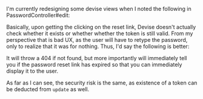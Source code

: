 I'm currently redesigning some devise views when I noted the following in PasswordController#edit:

<script src="https://gist.github.com/nambrot/f478d1ba12f09f33a7cd.js"></script>

Basically, upon getting the clicking on the reset link, Devise doesn't actually check whether it exists or whether whether the token is still valid. From my perspective that is bad UX, as the user will have to retype the password, only to realize that it was for nothing. Thus, I'd say the following is better:

<script src="https://gist.github.com/nambrot/ceff6f3890b23f8ff50c.js"></script>

It will throw a 404 if not found, but more importantly will immediately tell you if the password reset link has expired so that you can immediately display it to the user.

As far as I can see, the security risk is the same, as existence of a token can be deducted from `update` as well.